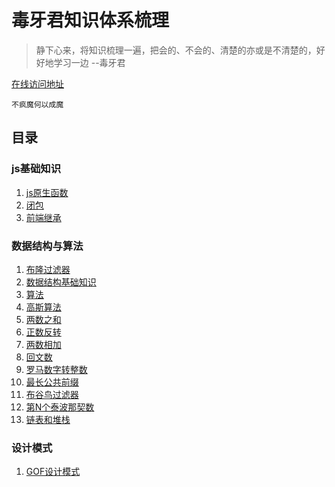 # 毒牙君知识体系梳理

> 静下心来，将知识梳理一遍，把会的、不会的、清楚的亦或是不清楚的，好好地学习一边 --毒牙君  

[在线访问地址](https://dyjunzou.github.io/code-doc/)   

 ```不疯魔何以成魔```  
 
 ## 目录
 ### js基础知识
 1. [js原生函数](./js原生函数.md)
 2. [闭包](/closure.md)  
 3. [前端继承](./前端继承.md)
 
 ### 数据结构与算法
 1. [布隆过滤器](./布隆过滤器.md)
 2. [数据结构基础知识](./数据结构概念.md)  
 3. [算法](./算法.md)  
 4. [高斯算法](./高斯算法.md)
 5. [两数之和](./两数之和.md)
 6. [正数反转](./整数反转.md)
 7. [两数相加](./两数相加.md)
 8. [回文数](./回文数.md)
 9. [罗马数字转整数](./罗马数字转整数.md)
 10. [最长公共前缀](./最长公共前缀.md)
 11. [布谷鸟过滤器](./布谷鸟过滤器.md)
 12. [第N个泰波那契数](./第N个泰波那契数.md)
 13. [链表和堆栈](./数据结构/链表和堆栈.md)
 
 ### 设计模式
 1. [GOF设计模式](GOF设计模式.md)

